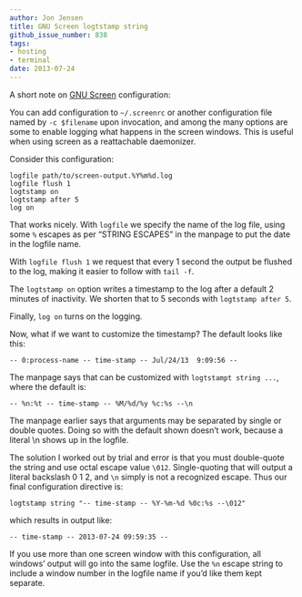 ```yaml
---
author: Jon Jensen
title: GNU Screen logtstamp string
github_issue_number: 838
tags:
- hosting
- terminal
date: 2013-07-24
---
```


A short note on [GNU Screen](https://www.gnu.org/software/screen/) configuration:

You can add configuration to `~/.screenrc` or another configuration file named by `-c $filename` upon invocation, and among the many options are some to enable logging what happens in the screen windows. This is useful when using screen as a reattachable daemonizer.

Consider this configuration:

```plain
logfile path/to/screen-output.%Y%m%d.log
logfile flush 1
logtstamp on
logtstamp after 5
log on
```

That works nicely. With `logfile` we specify the name of the log file, using some `%` escapes as per “STRING ESCAPES” in the manpage to put the date in the logfile name.

With `logfile flush 1` we request that every 1 second the output be flushed to the log, making it easier to follow with `tail -f`.

The `logtstamp on` option writes a timestamp to the log after a default 2 minutes of inactivity. We shorten that to 5 seconds with `logtstamp after 5`.

Finally, `log on` turns on the logging.

Now, what if we want to customize the timestamp? The default looks like this:

```plain
-- 0:process-name -- time-stamp -- Jul/24/13  9:09:56 --
```

The manpage says that can be customized with `logtstampt string ...`, where the default is:

```plain
-- %n:%t -- time-stamp -- %M/%d/%y %c:%s --\n
```

The manpage earlier says that arguments may be separated by single or double quotes. Doing so with the default shown doesn’t work, because a literal \n shows up in the logfile.

The solution I worked out by trial and error is that you must double-quote the string and use octal escape value `\012`. Single-quoting that will output a literal backslash 0 1 2, and `\n` simply is not a recognized escape. Thus our final configuration directive is:

```plain
logtstamp string "-- time-stamp -- %Y-%m-%d %0c:%s --\012"
```

which results in output like:

```plain
-- time-stamp -- 2013-07-24 09:59:35 --
```

If you use more than one screen window with this configuration, all windows’ output will go into the same logfile. Use the `%n` escape string to include a window number in the logfile name if you’d like them kept separate.
